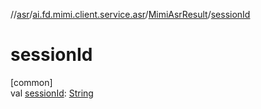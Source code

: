 //[asr](../../../index.md)/[ai.fd.mimi.client.service.asr](../index.md)/[MimiAsrResult](index.md)/[sessionId](session-id.md)

# sessionId

[common]\
val [sessionId](session-id.md): [String](https://kotlinlang.org/api/core/kotlin-stdlib/kotlin/-string/index.html)
